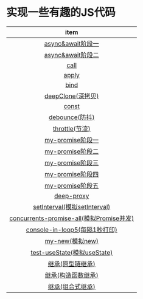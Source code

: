 <!--
 * @Description: 
 * @Author: Moriaty
 * @Date: 2020-09-24 09:02:33
 * @Last modified by: Moriaty
 * @LastEditTime: 2020-09-24 16:50:46
-->
# 实现一些有趣的JS代码



|   item    |
| :-----------------------------------------------: |
|   [async&await阶段一](./async&await/phase1.js)    |
|   [async&await阶段二](./async&await/phase2.js)    |
|      [call](./call-apply-bind/call/index.js)      |
|     [apply](./call-apply-bind/apply/index.js)     |
|      [bind](./call-apply-bind/bind/index.js)      |
|        [deepClone(深拷贝)](./clone/deep/index.js)         |
|             [const](./const/index.js)             |
| [debounce(防抖)](./debounce&throttle/debounce/index.js) |
| [throttle(节流)](./debounce&throttle/throttle/index.js) |
|    [my-promise阶段一](./my-promise/phase1.js)     |
|    [my-promise阶段二](./my-promise/phase2.js)     |
|    [my-promise阶段三](./my-promise/phase3.js)     |
|    [my-promise阶段四](./my-promise/phase4.js)     |
|    [my-promise阶段五](./my-promise/phase5.js)     |
|    [deep-proxy](./proxy/deep-proxy/index.js)     |
|    [setInterval(模拟setInterval)](./setInterval/index.js)     |
|    [concurrents-promise-all(模拟Promise并发)](./concurrents-promise-all/index.js)     |
|    [console-in-loop5(每隔1秒打印)](./console-in-loop5/index.js)     |
|    [my-new(模拟new)](./my-new/index.js)     |
|    [test-useState(模拟useState)](./test-useState/index.js)     |
|    [继承(原型链继承)](./inherit/prototype-chain.js)     |
|    [继承(构造函数继承)](./inherit/constructor-inherit.js)     |
|    [继承(组合式继承)](./inherit/combination-inherit.js)     |

